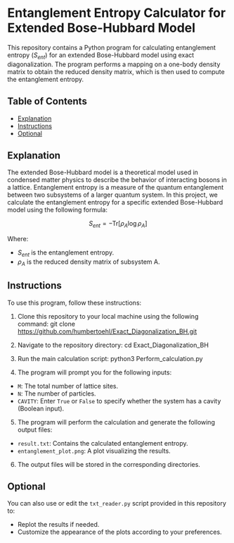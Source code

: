 # Entanglement Entropy Calculator for Extended Bose-Hubbard Model

This repository contains a Python program for calculating entanglement entropy ($S_{ent}$) for an extended Bose-Hubbard model using exact diagonalization. The program performs a mapping on a one-body density matrix to obtain the reduced density matrix, which is then used to compute the entanglement entropy.

## Table of Contents
- [Explanation](#explanation)
- [Instructions](#instructions)
- [Optional](#optional)

## Explanation

The extended Bose-Hubbard model is a theoretical model used in condensed matter physics to describe the behavior of interacting bosons in a lattice. Entanglement entropy is a measure of the quantum entanglement between two subsystems of a larger quantum system. In this project, we calculate the entanglement entropy for a specific extended Bose-Hubbard model using the following formula:

$$S_{ent} = - \text{Tr} [\rho_A \log \rho_A]$$

Where:
- $S_{ent}$ is the entanglement entropy.
- $\rho_A$ is the reduced density matrix of subsystem A.

## Instructions

To use this program, follow these instructions:

1. Clone this repository to your local machine using the following command:
git clone https://github.com/humbertoehl/Exact_Diagonalization_BH.git

2. Navigate to the repository directory:
cd Exact_Diagonalization_BH

3. Run the main calculation script:
python3 Perform_calculation.py

4. The program will prompt you for the following inputs:
- `M`: The total number of lattice sites.
- `N`: The number of particles.
- `CAVITY`: Enter `True` or `False` to specify whether the system has a cavity (Boolean input).

5. The program will perform the calculation and generate the following output files:
- `result.txt`: Contains the calculated entanglement entropy.
- `entanglement_plot.png`: A plot visualizing the results.

6. The output files will be stored in the corresponding directories.

## Optional

You can also use or edit the `txt_reader.py` script provided in this repository to:
- Replot the results if needed.
- Customize the appearance of the plots according to your preferences.

